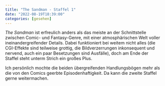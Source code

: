 ```yaml
---
title: "The Sandman - Staffel 1"
date: "2022-08-19T18:39:00"
categories: [gesehen]
---
```


*The Sandman* ist erfreulich anders als das meiste an der Schnittstelle zwischen Comic- und Fantasy-Genre, mit einer atmosphärischen Welt voller ineinandergreifender Details. Dabei funktioniert bei weitem nicht alles (die CGI-Effekte sind teilweise grottig, die Bildverzerrungen inkonsequent und nervend, auch ein paar Besetzungen sind Ausfälle), doch am Ende der Staffel steht unterm Strich ein großes Plus.

Ich persönlich mochte die beiden übergreifenden Handlungsbögen mehr als die von den Comics geerbte Episodenhaftigkeit. Da kann die zweite Staffel gerne weitermachen.
